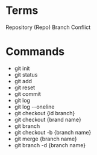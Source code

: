 # Terms

Repository (Repo)
Branch
Conflict

# Commands

- git init
- git status
- git add
- git reset
- git commit
- git log
- git log --oneline
- git checkout {id branch}
- git checkout {brand name}
- git branch
- git checkout -b {branch name}
- git merge {branch name}
- git branch -d {branch name}
